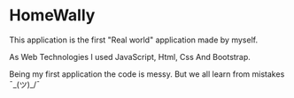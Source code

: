 
# HomeWally #

This application is the first "Real world" application made by myself.

As Web Technologies I used JavaScript, Html, Css And Bootstrap.

Being my first application the code is messy. But we all learn from mistakes ¯\_(ツ)_/¯ 

